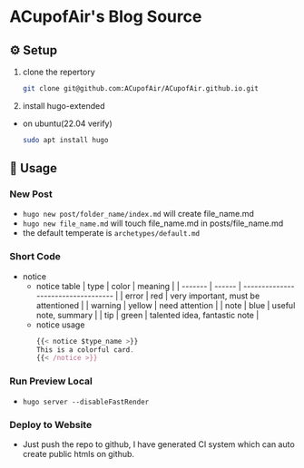 # ACupofAir's Blog Source

## :gear: Setup

1. clone the repertory
    ```bash
    git clone git@github.com:ACupofAir/ACupofAir.github.io.git
    ```
2. install hugo-extended
  - on ubuntu(22.04 verify)
    ```bash
    sudo apt install hugo
    ```

## :toolbox: Usage

### New Post

- `hugo new post/folder_name/index.md` will create file_name.md
- `hugo new file_name.md` will touch file_name.md in posts/file_name.md
- the default temperate is `archetypes/default.md`
### Short Code

- notice
  - notice table
    | type    | color  | meaning                             |
    | ------- | ------ | ----------------------------------- |
    | error   | red    | very important, must be attentioned |
    | warning | yellow | need attention                      |
    | note    | blue   | useful note, summary                |
    | tip     | green  | talented idea, fantastic note       |
  - notice usage
    ```js
    {{< notice $type_name >}}
    This is a colorful card.
    {{< /notice >}}
    ```

### Run Preview Local

- `hugo server --disableFastRender`

### Deploy to Website

- Just push the repo to github, I have generated CI system which can auto create public htmls on github.
